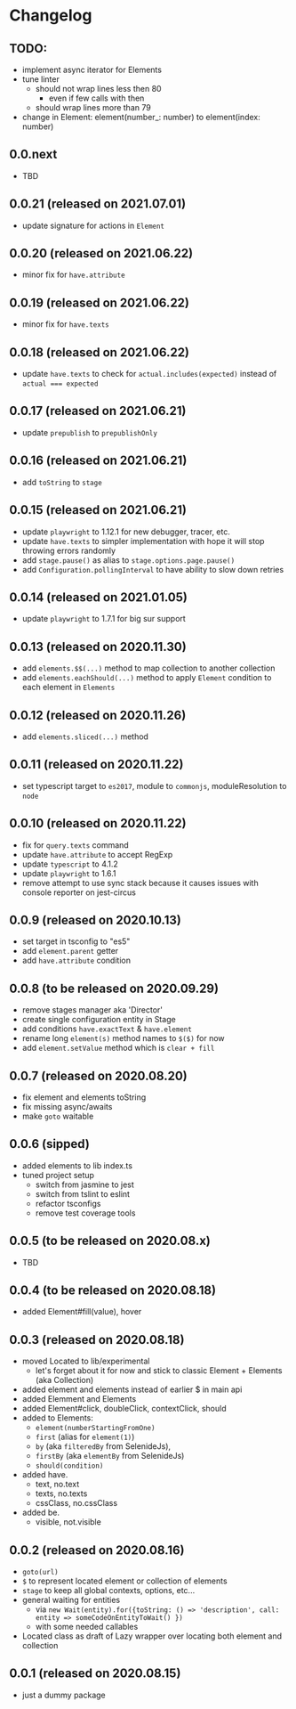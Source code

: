 # Changelog

## TODO:
- implement async iterator for Elements
- tune linter
  - should not wrap lines less then 80
    - even if few calls with then
  - should wrap lines more than 79
- change in Element: element(number_: number) to element(index: number)

## 0.0.next
- TBD

## 0.0.21 (released on 2021.07.01)
- update signature for actions in `Element`

## 0.0.20 (released on 2021.06.22)
- minor fix for `have.attribute`

## 0.0.19 (released on 2021.06.22)
- minor fix for `have.texts`

## 0.0.18 (released on 2021.06.22)
- update `have.texts` to check for `actual.includes(expected)` instead of `actual === expected`

## 0.0.17 (released on 2021.06.21)
- update `prepublish` to `prepublishOnly`

## 0.0.16 (released on 2021.06.21)
- add `toString` to `stage`

## 0.0.15 (released on 2021.06.21)
- update `playwright` to 1.12.1 for new debugger, tracer, etc.
- update `have.texts` to simpler implementation with hope it will stop throwing errors randomly
- add `stage.pause()` as alias to `stage.options.page.pause()`
- add `Configuration.pollingInterval` to have ability to slow down retries

## 0.0.14 (released on 2021.01.05)
- update `playwright` to 1.7.1 for big sur support

## 0.0.13 (released on 2020.11.30)
- add `elements.$$(...)` method to map collection to another collection
- add `elements.eachShould(...)` method to apply `Element` condition to each element in `Elements`

## 0.0.12 (released on 2020.11.26)
- add `elements.sliced(...)` method

## 0.0.11 (released on 2020.11.22)
- set typescript target to `es2017`, module to `commonjs`, moduleResolution to `node`

## 0.0.10 (released on 2020.11.22)
- fix for `query.texts` command
- update `have.attribute` to accept RegExp
- update `typescript` to 4.1.2
- update `playwright` to 1.6.1
- remove attempt to use sync stack because it causes issues with console reporter on jest-circus

## 0.0.9 (released on 2020.10.13)
- set target in tsconfig to "es5"
- add `element.parent` getter
- add `have.attribute` condition

## 0.0.8 (to be released on 2020.09.29)
- remove stages manager aka 'Director'
- create single configuration entity in Stage
- add conditions `have.exactText` & `have.element`
- rename long `element(s)` method names to `$($)` for now
- add `element.setValue` method which is `clear + fill`

## 0.0.7 (released on 2020.08.20)
- fix element and elements toString
- fix missing async/awaits
- make `goto` waitable

## 0.0.6 (sipped)
- added elements to lib index.ts
- tuned project setup
  - switch from jasmine to jest
  - switch from tslint to eslint
  - refactor tsconfigs
  - remove test coverage tools

## 0.0.5 (to be released on 2020.08.x)
- TBD

## 0.0.4 (to be released on 2020.08.18)
- added Element#fill(value), hover

## 0.0.3 (released on 2020.08.18)
- moved Located to lib/experimental
  - let's forget about it for now and stick to classic Element + Elements (aka Collection)
- added element and elements instead of earlier $ in main api
- added Elemment and Elements
- added Element#click, doubleClick, contextClick, should
- added to Elements:
    - `element(numberStartingFromOne)`
    - `first` (alias for `element(1)`)
    - `by` (aka `filteredBy` from SelenideJs),
    - `firstBy` (aka `elementBy` from SelenideJs)
    - `should(condition)`
- added have.
  - text, no.text
  - texts, no.texts
  - cssClass, no.cssClass
- added be.
  - visible, not.visible

## 0.0.2 (released on 2020.08.16)
- `goto(url)`
- `$` to represent located element or collection of elements
- `stage` to keep all global contexts, options, etc...
- general waiting for entities
  - via `new Wait(entity).for({toString: () => 'description', call: entity => someCodeOnEntityToWait() })`
  - with some needed callables
- Located class as draft of Lazy wrapper over locating both element and collection

## 0.0.1 (released on 2020.08.15)
- just a dummy package
